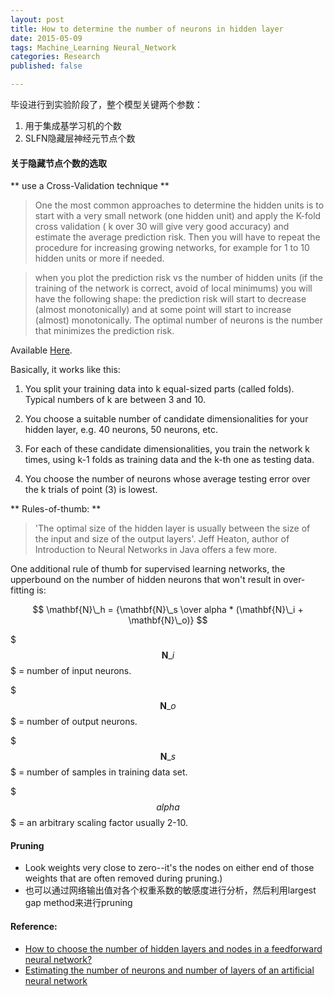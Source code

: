 ```yaml
---
layout: post
title: How to determine the number of neurons in hidden layer
date: 2015-05-09
tags: Machine_Learning Neural_Network
categories: Research
published: false

---
```


毕设进行到实验阶段了，整个模型关键两个参数：
1. 用于集成基学习机的个数
2. SLFN隐藏层神经元节点个数


#### 关于隐藏节点个数的选取

** use a Cross-Validation technique **

>One the most common approaches to determine the hidden units is to start with a very small network (one hidden unit) and apply the K-fold cross validation ( k over 30 will give very good accuracy) and estimate the average prediction risk. Then you will have to repeat the procedure for increasing growing networks, for example for 1 to 10 hidden units or more if needed.

>when you plot the prediction risk vs the number of hidden units (if the training of the network is correct, avoid of local minimums) you will have the following shape: the prediction risk will start to decrease (almost monotonically) and at some point will start to increase (almost) monotonically. The optimal number of neurons is the number that minimizes the prediction risk. 

Available [Here](https://www.researchgate.net/post/How_should_I_choose_the_optimum_number_for_the_neurons_in_the_input_hidden_layer_for_a_recurrent_neural_network).

Basically, it works like this:

1) You split your training data into k equal-sized parts (called folds). Typical numbers of k are between 3 and 10.

2) You choose a suitable number of candidate dimensionalities for your hidden layer, e.g. 40 neurons, 50 neurons, etc.

3) For each of these candidate dimensionalities, you train the network k times, using k-1 folds as training data and the k-th one as testing data.

4) You choose the number of neurons whose average testing error over the k trials of point (3) is lowest. 


** Rules-of-thumb: **
>'The optimal size of the hidden layer is usually between the size of the input and size of the output layers'. Jeff Heaton, author of Introduction to Neural Networks in Java offers a few more.
 
One additional rule of thumb for supervised learning networks, the upperbound on the number of hidden neurons that won't result in over-fitting is:

$$ \mathbf{N}\_h = {\mathbf{N}\_s \over alpha * (\mathbf{N}\_i + \mathbf{N}\_o)} $$ 

$$$ \mathbf{N}\_i $$$ = number of input neurons. 

$$$ \mathbf{N}\_o $$$ = number of output neurons.

$$$ \mathbf{N}\_s $$$ = number of samples in training data set.

$$$ alpha $$$ = an arbitrary scaling factor usually 2-10.



#### Pruning

* Look weights very close to zero--it's the nodes on either end of those weights that are often removed during pruning.) 
* 也可以通过网络输出值对各个权重系数的敏感度进行分析，然后利用largest gap method来进行pruning



#### Reference:
* [How to choose the number of hidden layers and nodes in a feedforward neural network?](http://stats.stackexchange.com/questions/181/how-to-choose-the-number-of-hidden-layers-and-nodes-in-a-feedforward-neural-netw)
* [Estimating the number of neurons and number of layers of an artificial neural network](http://stackoverflow.com/questions/3345079/estimating-the-number-of-neurons-and-number-of-layers-of-an-artificial-neural-ne)